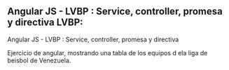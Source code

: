 
Angular JS - LVBP : Service, controller, promesa y directiva
LVBP:
-----

Angular JS - LVBP : Service, controller, promesa y directiva


Ejercicio de angular, mostrando una tabla de los equipos d ela liga de beisbol de Venezuela.

